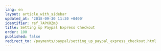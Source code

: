 ```yaml
---
lang: en
layout: article_with_sidebar
updated_at: '2018-09-30 11:30 +0400'
identifier: ref_7APKRZm3
title: Setting up Paypal Express Checkout
order: 100
published: false
redirect_to: /payments/paypal/setting_up_paypal_express_checkout.html
---
```


